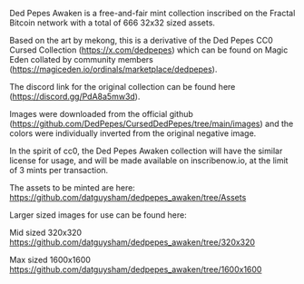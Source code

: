 Ded Pepes Awaken is a free-and-fair mint collection inscribed on the Fractal Bitcoin network with a total of 666 32x32 sized assets.

Based on the art by mekong, this is a derivative of the Ded Pepes CC0 Cursed Collection (https://x.com/dedpepes) which can be found on Magic Eden collated by community members (https://magiceden.io/ordinals/marketplace/dedpepes). 

The discord link for the original collection can be found here (https://discord.gg/PdA8a5mw3d).

Images were downloaded from the official github (https://github.com/DedPepes/CursedDedPepes/tree/main/images) and the colors were individually inverted from the original negative image.

In the spirit of cc0, the Ded Pepes Awaken collection will have the similar license for usage, and will be made available on inscribenow.io, at the limit of 3 mints per transaction.

The assets to be minted are here: https://github.com/datguysham/dedpepes_awaken/tree/Assets

Larger sized images for use can be found here:

Mid sized 320x320 https://github.com/datguysham/dedpepes_awaken/tree/320x320

Max sized 1600x1600 https://github.com/datguysham/dedpepes_awaken/tree/1600x1600
